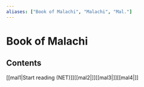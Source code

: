 ```yaml
---
aliases: ["Book of Malachi", "Malachi", "Mal."]
---
```

# Book of Malachi
## Contents
[[mal1|Start reading (NET)]][[mal2|]][[mal3|]][[mal4|]]